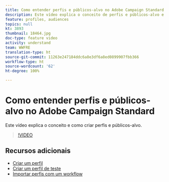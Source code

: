 ```yaml
---
title: Como entender perfis e públicos-alvo no Adobe Campaign Standard
description: Este vídeo explica o conceito de perfis e públicos-alvo e como criá-los no Adobe Campaign Standard.
feature: profiles, audiences
topics: null
kt: 3893
thumbnail: 18464.jpg
doc-type: feature video
activity: understand
team: WWFRE
translation-type: ht
source-git-commit: 11263e247184ddc6a8e3df6a8ed0899907fbb366
workflow-type: ht
source-wordcount: '62'
ht-degree: 100%

---
```



# Como entender perfis e públicos-alvo no Adobe Campaign Standard

Este vídeo explica o conceito e como criar perfis e públicos-alvo.

>[!VIDEO](https://video.tv.adobe.com/v/18464?quality=12&captions=por_br)

## Recursos adicionais

* [Criar um perfil](/help/profiles-and-audiences/creating-a-profile.md)
* [Criar um perfil de teste](/help/profiles-and-audiences/test-profiles.md)
* [Importar perfis com um workflow](/help/managing-processes-and-data/importing-profiles.md)
